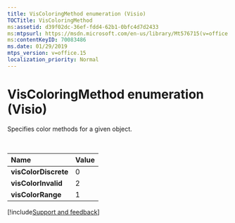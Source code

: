 ```yaml
---
title: VisColoringMethod enumeration (Visio)
TOCTitle: VisColoringMethod 
ms:assetid: d39f02dc-36ef-fdd4-62b1-0bfc4d7d2433
ms:mtpsurl: https://msdn.microsoft.com/en-us/library/Mt576715(v=office.15)
ms:contentKeyID: 70083486
ms.date: 01/29/2019
mtps_version: v=office.15
localization_priority: Normal
---
```


# VisColoringMethod enumeration (Visio)

Specifies color methods for a given object.

<br/>

|Name|Value|
|:------|:----|
|**visColorDiscrete**|0|
|**visColorInvalid**|2|
|**visColorRange**|1|


[!include[Support and feedback](~/includes/feedback-boilerplate.md)]
